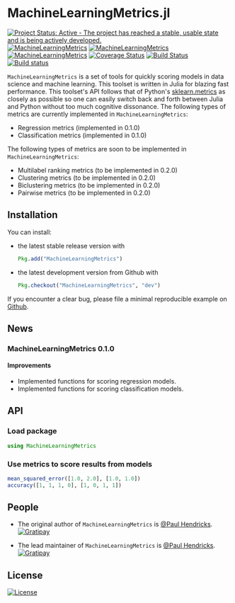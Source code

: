 MachineLearningMetrics.jl
======

[![Project Status: Active - The project has reached a stable, usable state and is being actively developed.](http://www.repostatus.org/badges/0.1.0/active.svg)](http://www.repostatus.org/#active)
[![MachineLearningMetrics](http://pkg.julialang.org/badges/MachineLearningMetrics_0.3.svg)](http://pkg.julialang.org/?pkg=MachineLearningMetrics&ver=0.3)
[![MachineLearningMetrics](http://pkg.julialang.org/badges/MachineLearningMetrics_0.4.svg)](http://pkg.julialang.org/?pkg=MachineLearningMetrics&ver=0.4)
[![MachineLearningMetrics](http://pkg.julialang.org/badges/MachineLearningMetrics_0.4.svg)](http://pkg.julialang.org/?pkg=MachineLearningMetrics&ver=0.5)
[![Coverage Status](https://coveralls.io/repos/paulhendricks/MachineLearningMetrics.jl/badge.svg?branch=master&service=github)](https://coveralls.io/github/paulhendricks/MachineLearningMetrics.jl?branch=master)
[![Build Status](https://travis-ci.org/paulhendricks/MachineLearningMetrics.jl.svg?branch=master)](https://travis-ci.org/paulhendricks/MachineLearningMetrics.jl)
[![Build status](https://ci.appveyor.com/api/projects/status/56u32eosqom801ht?svg=true)](https://ci.appveyor.com/project/paulhendricks/metrics-jl)

`MachineLearningMetrics` is a set of tools for quickly scoring models in data science and machine learning. This toolset is written in Julia for blazing fast performance. This toolset's API follows that of Python's [sklearn.metrics](http://scikit-learn.org/stable/modules/classes.html#sklearn-metrics-metrics) as closely as possible so one can easily switch back and forth between Julia and Python without too much cognitive dissonance. The following types of metrics are currently implemented in `MachineLearningMetrics`:

-   Regression metrics (implemented in 0.1.0)
-   Classification metrics (implemented in 0.1.0)

The following types of metrics are soon to be implemented in `MachineLearningMetrics`:

-   Multilabel ranking metrics (to be implemented in 0.2.0)
-   Clustering metrics (to be implemented in 0.2.0)
-   Biclustering metrics (to be implemented in 0.2.0)
-   Pairwise metrics (to be implemented in 0.2.0)

Installation
------------

You can install:

-   the latest stable release version with

    ``` julia
    Pkg.add("MachineLearningMetrics")
    ```

-   the latest development version from Github with

    ``` julia
    Pkg.checkout("MachineLearningMetrics", "dev")
    ```

If you encounter a clear bug, please file a minimal reproducible example on [Github](https://github.com/paulhendricks/MachineLearningMetrics.jl/issues).

News
----

### MachineLearningMetrics 0.1.0

#### Improvements

-   Implemented functions for scoring regression models.
-   Implemented functions for scoring classification models.

API
---

### Load package

``` julia
using MachineLearningMetrics
```

### Use metrics to score results from models

``` julia
mean_squared_error([1.0, 2.0], [1.0, 1.0])
accuracy([1, 1, 1, 0], [1, 0, 1, 1])
```

People
------

-   The original author of `MachineLearningMetrics` is [@Paul Hendricks](<https://github.com/paulhendricks>). [![Gratipay](https://img.shields.io/gratipay/JSFiddle.svg)](https://gratipay.com/~paulhendricks/)

-   The lead maintainer of `MachineLearningMetrics` is [@Paul Hendricks](<https://github.com/paulhendricks>). [![Gratipay](https://img.shields.io/gratipay/JSFiddle.svg)](https://gratipay.com/~paulhendricks/)

License
-------

[![License](http://img.shields.io/:license-MIT-blue.svg)](https://github.com/paulhendricks/MachineLearningMetrics.jl/blob/master/LICENSE.md)
